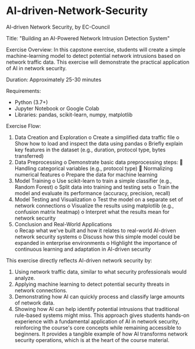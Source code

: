 # AI-driven-Network-Security

AI-driven Network Security, by EC-Council

Title: "Building an AI-Powered Network Intrusion Detection System"

Exercise Overview: In this capstone exercise, students will create a simple machine-learning model to detect potential network intrusions based on network traffic data. This exercise will demonstrate the practical application of AI in network security.

Duration: Approximately 25-30 minutes

Requirements:
-	Python (3.7+)
-	Jupyter Notebook or Google Colab
- Libraries: pandas, scikit-learn, numpy, matplotlib

Exercise Flow:
1.	Data Creation and Exploration 
o	Create a simplified data traffic file
o	Show how to load and inspect the data using pandas
o	Briefly explain key features in the dataset (e.g., duration, protocol type, bytes transferred)
2.	Data Preprocessing 
o	Demonstrate basic data preprocessing steps: 
	Handling categorical variables (e.g., protocol type)
	Normalizing numerical features
o	Prepare the data for machine learning
3.	Model Training 
o	Use scikit-learn to train a simple classifier (e.g., Random Forest)
o	Split data into training and testing sets
o	Train the model and evaluate its performance (accuracy, precision, recall)
4.	Model Testing and Visualization 
o	Test the model on a separate set of network connections
o	Visualize the results using matplotlib (e.g., confusion matrix heatmap)
o	Interpret what the results mean for network security
5.	Conclusion and Real-World Applications  
o	Recap what we've built and how it relates to real-world AI-driven network security systems
o	Discuss how this simple model could be expanded in enterprise environments
o	Highlight the importance of continuous learning and adaptation in AI-driven security

This exercise directly reflects AI-driven network security by:
1.	Using network traffic data, similar to what security professionals would analyze.
2.	Applying machine learning to detect potential security threats in network connections.
3.	Demonstrating how AI can quickly process and classify large amounts of network data.
4.	Showing how AI can help identify potential intrusions that traditional rule-based systems might miss.
This approach gives students hands-on experience with a fundamental application of AI in network security, reinforcing the course's core concepts while remaining accessible to beginners. It provides a tangible example of how AI transforms network security operations, which is at the heart of the course material.

